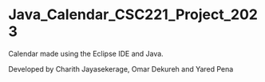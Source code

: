 # Java_Calendar_CSC221_Project_2023
Calendar made using the Eclipse IDE and Java.


Developed by Charith Jayasekerage, Omar Dekureh and Yared Pena
